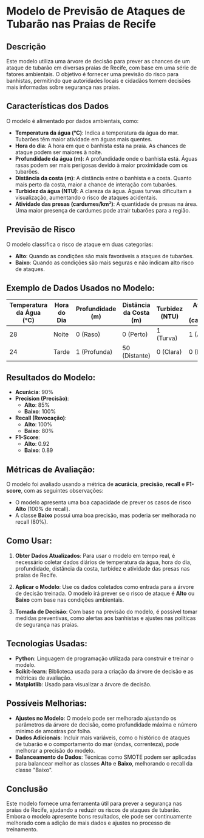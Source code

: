 # Modelo de Previsão de Ataques de Tubarão nas Praias de Recife

## Descrição
Este modelo utiliza uma árvore de decisão para prever as chances de um ataque de tubarão em diversas praias de Recife, com base em uma série de fatores ambientais. O objetivo é fornecer uma previsão do risco para banhistas, permitindo que autoridades locais e cidadãos tomem decisões mais informadas sobre segurança nas praias.

## Características dos Dados
O modelo é alimentado por dados ambientais, como:

- **Temperatura da água (°C)**: Indica a temperatura da água do mar. Tubarões têm maior atividade em águas mais quentes.
- **Hora do dia**: A hora em que o banhista está na praia. As chances de ataque podem ser maiores à noite.
- **Profundidade da água (m)**: A profundidade onde o banhista está. Águas rasas podem ser mais perigosas devido à maior proximidade com os tubarões.
- **Distância da costa (m)**: A distância entre o banhista e a costa. Quanto mais perto da costa, maior a chance de interação com tubarões.
- **Turbidez da água (NTU)**: A clareza da água. Águas turvas dificultam a visualização, aumentando o risco de ataques acidentais.
- **Atividade das presas (cardumes/km²)**: A quantidade de presas na área. Uma maior presença de cardumes pode atrair tubarões para a região.

## Previsão de Risco
O modelo classifica o risco de ataque em duas categorias:

- **Alto**: Quando as condições são mais favoráveis a ataques de tubarões.
- **Baixo**: Quando as condições são mais seguras e não indicam alto risco de ataques.

## Exemplo de Dados Usados no Modelo:
| Temperatura da Água (°C) | Hora do Dia | Profundidade (m) | Distância da Costa (m) | Turbidez (NTU) | Atividade das Presas (cardumes/km²) | Risco |
|--------------------------|-------------|------------------|------------------------|----------------|-------------------------------------|-------|
| 28                       | Noite       | 0 (Raso)         | 0 (Perto)              | 1 (Turva)      | 1 (Alta)                           | Alto  |
| 24                       | Tarde       | 1 (Profunda)     | 50 (Distante)          | 0 (Clara)      | 0 (Baixa)                          | Baixo |

## Resultados do Modelo:
- **Acurácia**: 90%
- **Precision (Precisão)**:
  - **Alto**: 85%
  - **Baixo**: 100%
- **Recall (Revocação)**:
  - **Alto**: 100%
  - **Baixo**: 80%
- **F1-Score**:
  - **Alto**: 0.92
  - **Baixo**: 0.89

## Métricas de Avaliação:
O modelo foi avaliado usando a métrica de **acurácia**, **precisão**, **recall** e **F1-score**, com as seguintes observações:

- O modelo apresenta uma boa capacidade de prever os casos de risco **Alto** (100% de recall).
- A classe **Baixo** possui uma boa precisão, mas poderia ser melhorada no recall (80%).

## Como Usar:
1. **Obter Dados Atualizados**: Para usar o modelo em tempo real, é necessário coletar dados diários de temperatura da água, hora do dia, profundidade, distância da costa, turbidez e atividade das presas nas praias de Recife.
   
2. **Aplicar o Modelo**: Use os dados coletados como entrada para a árvore de decisão treinada. O modelo irá prever se o risco de ataque é **Alto** ou **Baixo** com base nas condições ambientais.

3. **Tomada de Decisão**: Com base na previsão do modelo, é possível tomar medidas preventivas, como alertas aos banhistas e ajustes nas políticas de segurança nas praias.

## Tecnologias Usadas:
- **Python**: Linguagem de programação utilizada para construir e treinar o modelo.
- **Scikit-learn**: Biblioteca usada para a criação da árvore de decisão e as métricas de avaliação.
- **Matplotlib**: Usado para visualizar a árvore de decisão.

## Possíveis Melhorias:
- **Ajustes no Modelo**: O modelo pode ser melhorado ajustando os parâmetros da árvore de decisão, como profundidade máxima e número mínimo de amostras por folha.
- **Dados Adicionais**: Incluir mais variáveis, como o histórico de ataques de tubarão e o comportamento do mar (ondas, correnteza), pode melhorar a precisão do modelo.
- **Balanceamento de Dados**: Técnicas como SMOTE podem ser aplicadas para balancear melhor as classes **Alto** e **Baixo**, melhorando o recall da classe "Baixo".

## Conclusão
Este modelo fornece uma ferramenta útil para prever a segurança nas praias de Recife, ajudando a reduzir os riscos de ataques de tubarão. Embora o modelo apresente bons resultados, ele pode ser continuamente melhorado com a adição de mais dados e ajustes no processo de treinamento.
